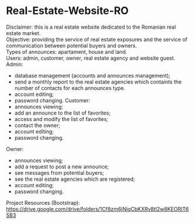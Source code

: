 # Real-Estate-Website-RO
Disclaimer: this is a real estate website dedicated to the Romanian real estate market. <br>
Objective: providing the service of real estate exposures and the service of communication between potential buyers and owners. <br>
Types of announces: apartament, house and land. <br>
Users: admin, customer, owner, real estate agency and website guest. <br>
Admin: 
  - database management (accounts and announces management);
  - send a monthly report to the real estate agencies which containts the number of contacts for each announces type. 
  - account editing;
  - password changing. 
Customer:
  - announces viewing;
  - add an announce to the list of favorites;
  - access and modify the list of favorites;
  - contact the owner;
  - account editing;
  - password changing. 

Owner:
  - announces viewing;
  - add a request to post a new announce;
  - see messages from potential buyers;
  - see the real estate agencies which are registered;
  - account editing;
  - password changing. 
  

Project Resources (Bootstrap): https://drive.google.com/drive/folders/1Cf8zm6jNiqCbKXRv8tI2w8KEORIT6SB3
